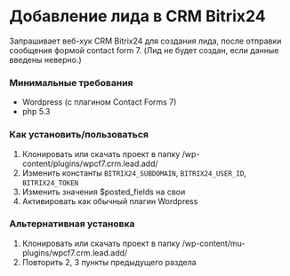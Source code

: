 # Добавление лида в CRM Bitrix24
Запрашивает веб-хук CRM Bitrix24 для создания лида, после отправки сообщения формой contact form 7. (Лид не будет создан, если данные введены неверно.)

### Минимальные требования
- Wordpress (с плагином Contact Forms 7)
- php 5.3

### Как установить/пользоваться
1. Клонировать или скачать проект в папку /wp-content/plugins/wpcf7.crm.lead.add/
2. Изменить константы `BITRIX24_SUBDOMAIN`, `BITRIX24_USER_ID`, `BITRIX24_TOKEN`
3. Изменить значения $posted_fields на свои
4. Активировать как обычный плагин Wordpress

### Альтернативная установка
1. Клонировать или скачать проект в папку /wp-content/mu-plugins/wpcf7.crm.lead.add/
2. Повторить 2, 3 пункты предыдущего раздела
